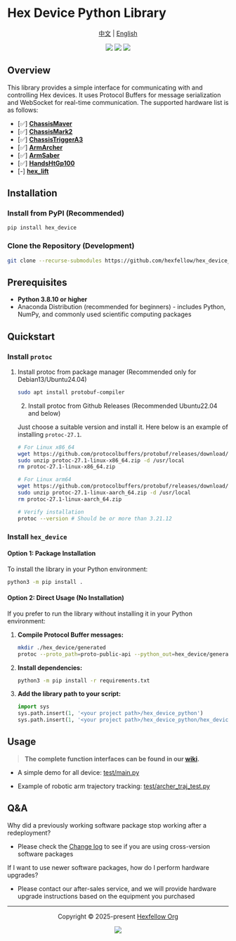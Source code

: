 # Hex Device Python Library

<p align="center">
	<a href="README_CN.md">中文</a> | <a href="README.md">English</a>
</p>

<p align="center">
	<a href="https://github.com/hexfellow/hex_device_python/stargazers"><img src="https://img.shields.io/github/stars/hexfellow/hex_device_python?colorA=363a4f&colorB=b7bdf8&style=for-the-badge"></a>
	<a href="https://github.com/hexfellow/hex_device_python/issues"><img src="https://img.shields.io/github/issues/hexfellow/hex_device_python?colorA=363a4f&colorB=f5a97f&style=for-the-badge"></a>
	<a href="https://github.com/hexfellow/hex_device_python/contributors"><img src="https://img.shields.io/github/contributors/hexfellow/hex_device_python?colorA=363a4f&colorB=a6da95&style=for-the-badge"></a>
</p>

## <a name="overview"></a> **Overview**

This library provides a simple interface for communicating with and controlling Hex devices. It uses Protocol Buffers for message serialization and WebSocket for real-time communication. The supported hardware list is as follows:
- [✅] **[ChassisMaver](#chassis_maver)**
- [✅] **[ChassisMark2](#chassis_mark2)**
- [✅] **[ChassisTriggerA3](#ChassisTriggerA3)**
- [✅] **[ArmArcher](#arm_archer)**
- [✅] **[ArmSaber](#arm_saber)**
- [✅] **[HandsHtGp100](#hands)**
- [-] **[hex_lift](#hex_lift)**


## Installation

### Install from PyPI (Recommended)
```bash
pip install hex_device
```

### Clone the Repository (Development)
```bash
git clone --recurse-submodules https://github.com/hexfellow/hex_device_python.git
```

## Prerequisites

- **Python 3.8.10 or higher**
- Anaconda Distribution (recommended for beginners) - includes Python, NumPy, and commonly used scientific computing packages

## Quickstart

### Install `protoc`

1. Install protoc from package manager (Recommended only for Debian13/Ubuntu24.04)
    ```bash
    sudo apt install protobuf-compiler
    ```
    2. Install protoc from Github Releases (Recommended Ubuntu22.04 and below)
    
    Just choose a suitable version and install it. Here below is an example of installing `protoc-27.1`. 

    ```bash
    # For Linux x86_64
    wget https://github.com/protocolbuffers/protobuf/releases/download/v27.1/protoc-27.1-linux-x86_64.zip
    sudo unzip protoc-27.1-linux-x86_64.zip -d /usr/local
    rm protoc-27.1-linux-x86_64.zip
    
    # For Linux arm64
    wget https://github.com/protocolbuffers/protobuf/releases/download/v27.1/protoc-27.1-linux-aarch_64.zip
    sudo unzip protoc-27.1-linux-aarch_64.zip -d /usr/local
    rm protoc-27.1-linux-aarch_64.zip
    
    # Verify installation
    protoc --version # Should be or more than 3.21.12
    ```

### Install `hex_device`

#### Option 1: Package Installation

To install the library in your Python environment:

```bash
python3 -m pip install .
```

#### Option 2: Direct Usage (No Installation)

If you prefer to run the library without installing it in your Python environment:

1. **Compile Protocol Buffer messages:**

   ```bash
   mkdir ./hex_device/generated
   protoc --proto_path=proto-public-api --python_out=hex_device/generated proto-public-api/*.proto
   ```

2. **Install dependencies:**

    ```bash
    python3 -m pip install -r requirements.txt
    ```

3. **Add the library path to your script:**

    ```python
    import sys
    sys.path.insert(1, '<your project path>/hex_device_python')
    sys.path.insert(1, '<your project path>/hex_device_python/hex_device/generated')
    ```

## Usage

> **The complete function interfaces can be found in our [wiki](https://github.com/hexfellow/hex_device_python/wiki/API-List).**

- A simple demo for all device: [test/main.py](https://github.com/hexfellow/hex_device_python/blob/main/tests/main.py)

- Example of robotic arm trajectory tracking: [test/archer_traj_test.py](https://github.com/hexfellow/hex_device_python/blob/main/tests/archer_traj_test.py)


## Q&A
Why did a previously working software package stop working after a redeployment?
- Please check the [Change log](https://github.com/hexfellow/hex_device_python/wiki/Change-Log) to see if you are using cross-version software packages

If I want to use newer software packages, how do I perform hardware upgrades?
- Please contact our after-sales service, and we will provide hardware upgrade instructions based on the equipment you purchased
--- 

<p align="center">
	Copyright &copy; 2025-present <a href="https://github.com/hexfellow" target="_blank">Hexfellow Org</a>
</p>

<p align="center">
	<a href="https://github.com/hexfellow/robot_hardware_interface/blob/main/LICENSE"><img src="https://img.shields.io/static/v1.svg?style=for-the-badge&label=License&message=Apache&logoColor=d9e0ee&colorA=363a4f&colorB=b7bdf8"/></a>
</p>